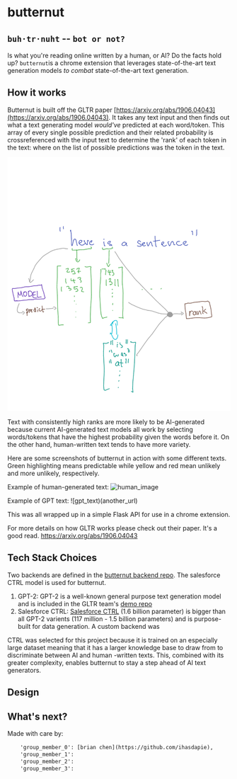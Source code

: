 # butternut 
## `buh·tr·nuht` -- `bot or not?`

Is what you're reading online written by a human, or AI? Do the facts hold up? `butternut`is a chrome extension that leverages state-of-the-art text generation models *to combat* state-of-the-art text generation. 




## How it works
Butternut is built off the GLTR paper [https://arxiv.org/abs/1906.04043](https://arxiv.org/abs/1906.04043). It takes any text input and then finds out what a text generating model *would've* predicted at each word/token. This array of every single possible prediction and their related probability is crossreferenced with the input text to determine the 'rank' of each token in the text: where on the list of possible predictions was the token in the text.

![backend_overview](https://github.com/btrnt/butternut/raw/main/butternut_backend_diagram.png)

Text with consistently high ranks are more likely to be AI-generated because current AI-generated text models all work by selecting words/tokens that have the highest probability given the words before it. On the other hand, human-written text tends to have more variety.

Here are some screenshots of butternut in action with some different texts. Green highlighting means predictable while yellow and red mean unlikely and more unlikely, respectively.

Example of human-generated text:
![human_image](an_url)


Example of GPT text:
![gpt_text)(another_url)

This was all wrapped up in a simple Flask API for use in a chrome extension.


For more details on how GLTR works please check out their paper. It's a good read. https://arxiv.org/abs/1906.04043

## Tech Stack Choices
Two backends are defined in the [butternut backend repo](https://github.com/btrnt/butternut_backend). The salesforce CTRL model is used for butternut.


1. GPT-2: GPT-2 is a well-known general purpose text generation model and is included in the GLTR team's [demo repo](https://github.com/HendrikStrobelt/detecting-fake-text)
2. Salesforce CTRL: [Salesforce CTRL](https://github.com/salesforce/ctrl) (1.6 billion parameter) is bigger than all GPT-2 varients (117 million - 1.5 billion parameters) and is purpose-built for data generation. A custom backend was 

CTRL was selected for this project because it is trained on an especially large dataset meaning that it has a larger knowledge base to draw from to discriminate between AI and human -written texts. This, combined with its greater complexity, enables butternut to stay a step ahead of AI text generators.

## Design



## What's next?



Made with care by:
```json5
    'group_member_0': [brian chen](https://github.com/ihasdapie),
    'group_member_1': 
    'group_member_2': 
    'group_member_3': 
```





